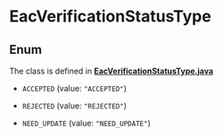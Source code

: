 

# EacVerificationStatusType

## Enum

The class is defined in **[EacVerificationStatusType.java](../../src/main/java/org/openapitools/model/EacVerificationStatusType.java)**


* `ACCEPTED` (value: `"ACCEPTED"`)

* `REJECTED` (value: `"REJECTED"`)

* `NEED_UPDATE` (value: `"NEED_UPDATE"`)



